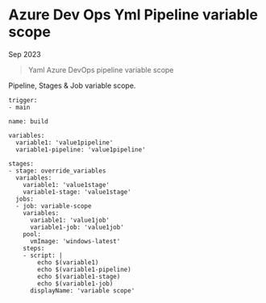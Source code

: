 # Azure Dev Ops Yml Pipeline variable scope

Sep 2023

> Yaml Azure DevOps pipeline variable scope

Pipeline, Stages & Job variable scope.

```
trigger:
- main

name: build

variables:
  variable1: 'value1pipeline'
  variable1-pipeline: 'value1pipeline'

stages:
- stage: override_variables
  variables:
    variable1: 'value1stage'
    variable1-stage: 'value1stage'
  jobs:
  - job: variable-scope
    variables:
      variable1: 'value1job'
      variable1-job: 'value1job'
    pool:
      vmImage: 'windows-latest'
    steps:
    - script: |
        echo $(variable1)
        echo $(variable1-pipeline)
        echo $(variable1-stage)
        echo $(variable1-job)
      displayName: 'variable scope'
```